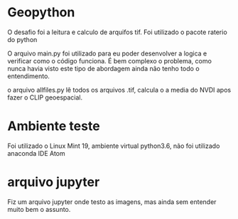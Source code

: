 # Geopython
O desafio foi a leitura e calculo de arquifos tif.
Foi utilizado o pacote raterio do python

O arquivo main.py foi utilizado para eu poder desenvolver a logica e verificar como o código funciona.
É bem complexo o problema, como nunca havia visto este tipo de abordagem ainda não tenho todo o entendimento.

o arquivo allfiles.py lê todos os arquivos .tif, calcula o a media do NVDI apos fazer o CLIP geoespacial.

# Ambiente teste

Foi utilizado o Linux Mint 19,
ambiente virtual python3.6, não foi utilizado anaconda
IDE Atom

# arquivo jupyter

Fiz um arquivo jupyter onde testo as imagens, mas ainda sem entender muito bem o assunto. 
